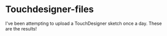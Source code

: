 # Touchdesigner-files
I've been attempting to upload a TouchDesigner sketch once a day. These are the results! 
